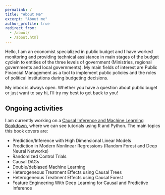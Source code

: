 ```yaml
---
permalink: /
title: "About Me"
excerpt: "About me"
author_profile: true
redirect_from: 
  - /about/
  - /about.html
---
```


Hello, I am an economist specialized in public budget and I have worked monitoring and providing technical assistance in main stages of the budget cyclein to entities of the three levels of government (Ministries, regional governments and local governments). My main fields of interest are Public Financial Management as a tool to implement public policies and the roles of political institutions during budgeting decisions.

My inbox is always open. Whether you have a question about public buget or just want to say hi, I’ll try my best to get back to you!

## Ongoing activities
I am currently working on a [ Causal Inference and Machine Learning Bookdown](https://alexanderquispe.github.io/ml_book/), where we can see tutorials using R and Python. The main topics this book covers are: 

* Prediction/Inference with High Dimensional Linear Models
* Prediction in Modern Nonlinear Regressions (Random Forest and Deep Neural Networks)
* Randomized Control Trials
* Causal DAGs
* Double/debiased Machine Learning
* Heterogeneous Treatment Effects using Causal Trees
* Heterogeneous Treatment Effects using Causal Forest
* Feature Engineering With Deep Learning for Causal and Predictive Inference
